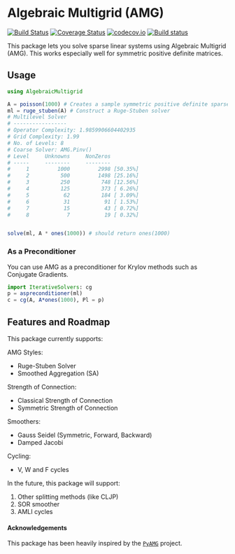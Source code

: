 # Algebraic Multigrid (AMG)

[![Build Status](https://travis-ci.org/JuliaLinearAlgebra/AlgebraicMultigrid.jl.svg?branch=master)](https://travis-ci.org/JuliaLinearAlgebra/AlgebraicMultigrid.jl)
[![Coverage Status](https://coveralls.io/repos/JuliaLinearAlgebra/AlgebraicMultigrid.jl/badge.svg?branch=master&service=github)](https://coveralls.io/github/JuliaLinearAlgebra/AlgebraicMultigrid.jl?branch=master)
[![codecov.io](http://codecov.io/github/JuliaLinearAlgebra/AlgebraicMultigrid.jl/coverage.svg?branch=master)](http://codecov.io/github/JuliaLinearAlgebra/AlgebraicMultigrid.jl?branch=master)
[![Build status](https://ci.appveyor.com/api/projects/status/0wnj4lhk1rvl5pjp?svg=true)](https://ci.appveyor.com/project/ranjanan/algebraicmultigrid-jl)

This package lets you solve sparse linear systems using Algebraic Multigrid (AMG). This works especially well for symmetric positive definite matrices.

## Usage

```julia
using AlgebraicMultigrid

A = poisson(1000) # Creates a sample symmetric positive definite sparse matrix
ml = ruge_stuben(A) # Construct a Ruge-Stuben solver
# Multilevel Solver
# -----------------
# Operator Complexity: 1.9859906604402935
# Grid Complexity: 1.99
# No. of Levels: 8
# Coarse Solver: AMG.Pinv()
# Level     Unknowns     NonZeros
# -----     --------     --------
#     1         1000         2998 [50.35%]
#     2          500         1498 [25.16%]
#     3          250          748 [12.56%]
#     4          125          373 [ 6.26%]
#     5           62          184 [ 3.09%]
#     6           31           91 [ 1.53%]
#     7           15           43 [ 0.72%]
#     8            7           19 [ 0.32%]


solve(ml, A * ones(1000)) # should return ones(1000)
```

### As a Preconditioner
You can use AMG as a preconditioner for Krylov methods such as Conjugate Gradients.
```julia
import IterativeSolvers: cg
p = aspreconditioner(ml)
c = cg(A, A*ones(1000), Pl = p)
```

## Features and Roadmap

This package currently supports:

AMG Styles:
* Ruge-Stuben Solver
* Smoothed Aggregation (SA)

Strength of Connection:
* Classical Strength of Connection
* Symmetric Strength of Connection

Smoothers:
* Gauss Seidel (Symmetric, Forward, Backward)
* Damped Jacobi

Cycling:
* V, W and F cycles

In the future, this package will support:
1. Other splitting methods (like CLJP)
2. SOR smoother
3. AMLI cycles

#### Acknowledgements
This package has been heavily inspired by the [`PyAMG`](http://github.com/pyamg/pyamg) project.
